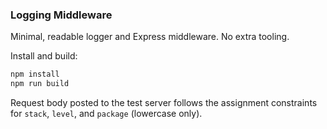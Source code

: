 ### Logging Middleware

Minimal, readable logger and Express middleware. No extra tooling.

Install and build:
```bash
npm install
npm run build
```

Request body posted to the test server follows the assignment constraints for `stack`, `level`, and `package` (lowercase only).

